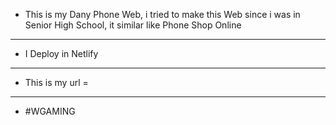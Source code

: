 * This is my Dany Phone Web, i tried to make this Web since i was in Senior High School, it similar like Phone Shop Online

-----------------------------------------------------------------------------------------------------------

* I Deploy in Netlify

-----------------------------------------------------------------------------------------------------------

* This is my url = 

-----------------------------------------------------------------------------------------------------------

* #WGAMING
